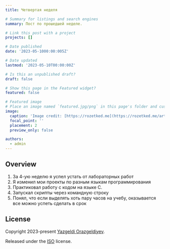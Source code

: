 ```yaml
---
title: Четвертая неделя

# Summary for listings and search engines
summary: Пост по прошедшей неделе.

# Link this post with a project
projects: []

# Date published
date: '2023-05-1000:00:005Z'

# Date updated
lastmod: '2023-05-10T00:00:00Z'

# Is this an unpublished draft?
draft: false

# Show this page in the Featured widget?
featured: false

# Featured image
# Place an image named `featured.jpg/png` in this page's folder and customize its options here.
image:
  caption: 'Image credit: [https://rozetked.me](https://rozetked.me/articles/1336-yandeks-kotiki-i-schenochki)'
  focal_point: ''
  placement: 2
  preview_only: false

authors:
  - admin
---
```


## Overview

1. За 4-ую неделю я успел устать от лабораторных работ
2. Я изменил мои проекты по разным языкам программирования 
3. Практиковал работу с кодом на языке С. 
4. Запускал скрипты через командную строку
5. Понял, что если выделять хоть пару часов на учебу, оказывается все можно успеть сделать в срок

## License

Copyright 2023-present [Yazgeldi Orazgeldiyev](https://github.com/YazgeldiOrazgeldiyev).

Released under the [ISO](https://github.com/YazgeldiOrazgeldiyev/study_2022-2023_os-intro) license.
